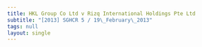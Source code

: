 ```yaml
---
title: HKL Group Co Ltd v Rizq International Holdings Pte Ltd
subtitle: "[2013] SGHCR 5 / 19\_February\_2013"
tags: null
layout: single
---
```


